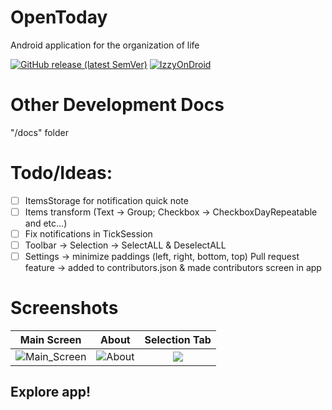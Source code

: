 # OpenToday
Android application for the organization of life

[![GitHub release (latest SemVer)](https://img.shields.io/github/v/release/fazziclay/opentoday?style=plastic)](https://github.com/FazziCLAY/OpenToday/releases)
[![IzzyOnDroid](https://img.shields.io/endpoint?style=plastic&url=https://apt.izzysoft.de/fdroid/api/v1/shield/ru.fazziclay.opentoday)](https://apt.izzysoft.de/fdroid/index/apk/ru.fazziclay.opentoday)

# Other Development Docs
"/docs" folder

# Todo/Ideas:
* [ ] ItemsStorage for notification quick note
* [ ] Items transform (Text -> Group; Checkbox -> CheckboxDayRepeatable and etc...)
* [ ] Fix notifications in TickSession
* [ ] Toolbar -> Selection -> SelectALL & DeselectALL
* [ ] Settings -> minimize paddings (left, right, bottom, top)
Pull request feature -> added to contributors.json & made contributors screen in app

# Screenshots
|                                                      Main Screen                                                      |                                                      About                                                      |                                               Selection Tab                                                |
|:---------------------------------------------------------------------------------------------------------------------:|:---------------------------------------------------------------------------------------------------------------:|:----------------------------------------------------------------------------------------------------------:|
| ![Main_Screen](https://user-images.githubusercontent.com/68351787/185098605-6bead6c2-21ce-44ea-97c7-9e67deef40ed.jpg) | ![About](https://user-images.githubusercontent.com/68351787/185098572-6c71516b-c91f-4080-aacf-e2f8bbce6630.jpg) | ![](https://user-images.githubusercontent.com/68351787/185098557-19d2ebc9-bb21-4f88-93e6-287dd08f175c.jpg) |  ![](https://user-images.githubusercontent.com/68351787/185098567-ceec0258-bd42-4359-bab3-d6ed6d4b9723.jpg)
## Explore app!
